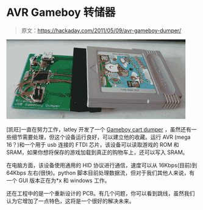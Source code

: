 # AVR Gameboy 转储器

> 原文：<https://hackaday.com/2011/05/09/avr-gameboy-dumper/>

![](img/6f812504086f65d8f6d6ebd7a4020088.png "DSC03314")

[凯旺]一直在努力工作，latley 开发了一个 [Gameboy cart dumper](http://www.rival-corp.com/2011/05/08/usb-gameboy-cartridge-dumper/) ，虽然还有一些细节需要处理，但这个设备运行良好，可以建立他的收藏。运行 AVR (mega 16？)和一个用于 usb 连接的 FTDI 芯片，该设备可以读取游戏的 ROM 和 SRAM，如果你想将保存的游戏加载到真正的购物车上，还可以写入 SRAM。

在电脑方面，该设备使用通用的 HID 协议进行通信，速度可以从 16Kbps(目前)到 64Kbps 左右(很快)。python 脚本目前处理数据流，但对于我们其他人来说，有一个 GUI 版本正在为*x 和 windows 工作。

还在工程中的是一个重新设计的 PCB。有几个问题，你可以看到跳线，虽然我们认为它增加了一点特色，这将是一个很好的解决未来。